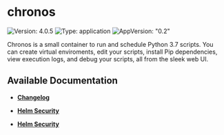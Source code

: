 # chronos

![Version: 4.0.5](https://img.shields.io/badge/Version-4.0.5-informational?style=flat-square) ![Type: application](https://img.shields.io/badge/Type-application-informational?style=flat-square) ![AppVersion: "0.2"](https://img.shields.io/badge/AppVersion-"0.2"-informational?style=flat-square)

Chronos is a small container to run and schedule Python 3.7 scripts. You can create virtual enviroments, edit your scripts, install Pip dependencies, view execution logs, and debug your scripts, all from the sleek web UI.

## Available Documentation

- [**Changelog**](CHANGELOG)

- [**Helm Security**](container-security)

- [**Helm Security**](helm-security)

